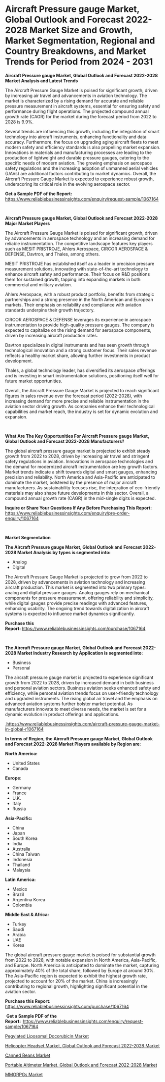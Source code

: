 <p><h1>Aircraft Pressure gauge Market, Global Outlook and Forecast 2022-2028 Market Size and Growth, Market Segmentation, Regional and Country Breakdowns, and Market Trends for Period from 2024 -  2031</h1></p><p><strong>Aircraft Pressure gauge Market, Global Outlook and Forecast 2022-2028 Market Analysis and Latest Trends</strong></p>
<p><p>The Aircraft Pressure Gauge Market is poised for significant growth, driven by increasing air travel and advancements in aviation technology. The market is characterized by a rising demand for accurate and reliable pressure measurement in aircraft systems, essential for ensuring safety and performance during flight operations. The projected compound annual growth rate (CAGR) for the market during the forecast period from 2022 to 2028 is 9.9%. </p><p>Several trends are influencing this growth, including the integration of smart technology into aircraft instruments, enhancing functionality and data accuracy. Furthermore, the focus on upgrading aging aircraft fleets to meet modern safety and efficiency standards is also propelling market expansion. Innovations in materials and manufacturing processes are leading to the production of lightweight and durable pressure gauges, catering to the specific needs of modern aviation. The growing emphasis on aerospace safety regulations and the increasing adoption of unmanned aerial vehicles (UAVs) are additional factors contributing to market dynamics. Overall, the Aircraft Pressure Gauge Market is expected to experience robust growth, underscoring its critical role in the evolving aerospace sector.</p></p>
<p><strong>Get a Sample PDF of the Report:&nbsp;</strong> <a href="https://www.reliablebusinessinsights.com/enquiry/request-sample/1067164">https://www.reliablebusinessinsights.com/enquiry/request-sample/1067164</a></p>
<p>&nbsp;</p>
<p><strong>Aircraft Pressure gauge Market, Global Outlook and Forecast 2022-2028 Major Market Players</strong></p>
<p><p>The Aircraft Pressure Gauge Market is poised for significant growth, driven by advancements in aerospace technology and an increasing demand for reliable instrumentation. The competitive landscape features key players such as MESIT PRISTROJE, Ahlers Aerospace, CIRCOR AEROSPACE & DEFENSE, Davtron, and Thales, among others.</p><p>MESIT PRISTROJE has established itself as a leader in precision pressure measurement solutions, innovating with state-of-the-art technology to enhance aircraft safety and performance. Their focus on R&D positions them for sustained growth, tapping into expanding markets in both commercial and military aviation.</p><p>Ahlers Aerospace, with a robust product portfolio, benefits from strategic partnerships and a strong presence in the North American and European markets. Their emphasis on reliability and compliance with aviation standards underpins their growth trajectory.</p><p>CIRCOR AEROSPACE & DEFENSE leverages its experience in aerospace instrumentation to provide high-quality pressure gauges. The company is expected to capitalize on the rising demand for aerospace components, driven by increasing aircraft production rates.</p><p>Davtron specializes in digital instruments and has seen growth through technological innovation and a strong customer focus. Their sales revenue reflects a healthy market share, allowing further investments in product development.</p><p>Thales, a global technology leader, has diversified its aerospace offerings and is investing in smart instrumentation solutions, positioning itself well for future market opportunities.</p><p>Overall, the Aircraft Pressure Gauge Market is projected to reach significant figures in sales revenue over the forecast period (2022-2028), with increasing demand for more precise and reliable instrumentation in the aviation sector driving growth. As companies enhance their technological capabilities and market reach, the industry is set for dynamic evolution and expansion.</p></p>
<p>&nbsp;</p>
<p><strong>What Are The Key Opportunities For Aircraft Pressure gauge Market, Global Outlook and Forecast 2022-2028 Manufacturers?</strong></p>
<p><p>The global aircraft pressure gauge market is projected to exhibit steady growth from 2022 to 2028, driven by increasing air travel and stringent safety regulations in aviation. Innovations in aerospace technologies and the demand for modernized aircraft instrumentation are key growth factors. Market trends indicate a shift towards digital and smart gauges, enhancing precision and reliability. North America and Asia-Pacific are anticipated to dominate the market, bolstered by the presence of major aircraft manufacturers. As sustainability focuses rise, the integration of eco-friendly materials may also shape future developments in this sector. Overall, a compound annual growth rate (CAGR) in the mid-single digits is expected.</p></p>
<p><strong>Inquire or Share Your Questions If Any Before Purchasing This Report:</strong> <a href="https://www.reliablebusinessinsights.com/enquiry/pre-order-enquiry/1067164">https://www.reliablebusinessinsights.com/enquiry/pre-order-enquiry/1067164</a></p>
<p>&nbsp;</p>
<p><strong>Market Segmentation</strong></p>
<p><strong>The Aircraft Pressure gauge Market, Global Outlook and Forecast 2022-2028 Market Analysis by types is segmented into:</strong></p>
<p><ul><li>Analog</li><li>Digital</li></ul></p>
<p><p>The Aircraft Pressure Gauge Market is projected to grow from 2022 to 2028, driven by advancements in aviation technology and increasing aircraft production. This market is segmented into two primary types: analog and digital pressure gauges. Analog gauges rely on mechanical components for pressure measurement, offering reliability and simplicity, while digital gauges provide precise readings with advanced features, enhancing usability. The ongoing trend towards digitalization in aircraft systems is expected to influence market dynamics significantly.</p></p>
<p><strong>Purchase this Report:&nbsp;</strong><a href="https://www.reliablebusinessinsights.com/purchase/1067164">https://www.reliablebusinessinsights.com/purchase/1067164</a></p>
<p>&nbsp;</p>
<p><strong>The Aircraft Pressure gauge Market, Global Outlook and Forecast 2022-2028 Market Industry Research by Application is segmented into:</strong></p>
<p><ul><li>Business</li><li>Personal</li></ul></p>
<p><p>The aircraft pressure gauge market is projected to experience significant growth from 2022 to 2028, driven by increased demand in both business and personal aviation sectors. Business aviation seeks enhanced safety and efficiency, while personal aviation trends focus on user-friendly technology and upgraded instruments. The rising global air travel and the emphasis on advanced aviation systems further bolster market potential. As manufacturers innovate to meet diverse needs, the market is set for a dynamic evolution in product offerings and applications.</p></p>
<p><a href="https://www.reliablebusinessinsights.com/aircraft-pressure-gauge-market-in-global-r1067164">&nbsp;https://www.reliablebusinessinsights.com/aircraft-pressure-gauge-market-in-global-r1067164</a></p>
<p><strong>In terms of Region, the Aircraft Pressure gauge Market, Global Outlook and Forecast 2022-2028 Market Players available by Region are:</strong></p>
<p>
    <p> <strong> North America: </strong>
        <ul>
            <li>United States</li>
            <li>Canada</li>
        </ul>
        </p> 
    <p> <strong> Europe: </strong>
        <ul>
            <li>Germany</li>
            <li>France</li>
            <li>U.K.</li>
            <li>Italy</li>
            <li>Russia</li>
        </ul>
        </p> 
    <p> <strong> Asia-Pacific: </strong>
        <ul>
            <li>China</li>
            <li>Japan</li>
            <li>South Korea</li>
            <li>India</li>
            <li>Australia</li>
            <li>China Taiwan</li>
            <li>Indonesia</li>
            <li>Thailand</li>
            <li>Malaysia</li>
        </ul>
        </p> 
    <p> <strong> Latin America: </strong>
        <ul>
            <li>Mexico</li>
            <li>Brazil</li>
            <li>Argentina Korea</li>
            <li>Colombia</li>
        </ul>
        </p> 
    <p> <strong> Middle East & Africa: </strong>
        <ul>
            <li>Turkey</li>
            <li>Saudi</li>
            <li>Arabia</li>
            <li>UAE</li>
            <li>Korea</li>
        </ul>
    </p>
    </p>
<p><p>The global aircraft pressure gauge market is poised for substantial growth from 2022 to 2028, with notable expansion in North America, Asia-Pacific, and Europe. North America is anticipated to dominate the market, capturing approximately 40% of the total share, followed by Europe at around 30%. The Asia-Pacific region is expected to exhibit the highest growth rate, projected to account for 20% of the market. China is increasingly contributing to regional growth, highlighting significant potential in the aviation sector.</p></p>
<p><strong>Purchase this Report: </strong><a href="https://www.reliablebusinessinsights.com/purchase/1067164">https://www.reliablebusinessinsights.com/purchase/1067164</a></p>
<p>&nbsp;<strong>Get a Sample PDF of the Report:&nbsp;&nbsp;</strong><a href="https://www.reliablebusinessinsights.com/enquiry/request-sample/1067164">https://www.reliablebusinessinsights.com/enquiry/request-sample/1067164</a></p>
<p><strong></strong></p>
<p><p><a href="https://issuu.com/reportprime-2/docs/pegylated-liposomal-docorubicin-mar_f2f9c00bbbb97d">Pegylated Liposomal Docorubicin Market</a></p><p><a href="https://github.com/angelajermaine/Market-Research-Report-List-5/blob/main/helicopter-headset-market-global-outlook-and-forecast-2022-2028-market.md">Helicopter Headset Market, Global Outlook and Forecast 2022-2028 Market</a></p><p><a href="https://www.linkedin.com/pulse/global-canned-beans-market-focus-product-type-navy-beanspinto-jabdf?trackingId=6aOCMr4zRg2Xh0ESIxszAA%3D%3D">Canned Beans Market</a></p><p><a href="https://github.com/hrhzhypq19/Market-Research-Report-List-1/blob/main/portable-altimeter-market-global-outlook-and-forecast-2022-2028-market.md">Portable Altimeter Market, Global Outlook and Forecast 2022-2028 Market</a></p><p><a href="https://www.linkedin.com/pulse/global-mmorpgs-market-size-expected-reach-cagr-49-report-7texf?trackingId=wNHgf5E%2BQRe2W%2BkUud3aAA%3D%3D">MMORPGs Market</a></p></p>